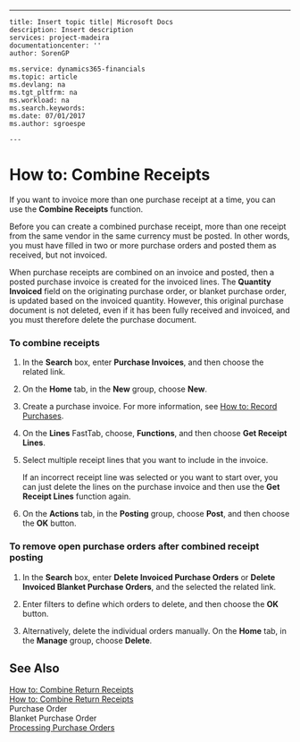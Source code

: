 ---
    title: Insert topic title| Microsoft Docs
    description: Insert description
    services: project-madeira
    documentationcenter: ''
    author: SorenGP

    ms.service: dynamics365-financials
    ms.topic: article
    ms.devlang: na
    ms.tgt_pltfrm: na
    ms.workload: na
    ms.search.keywords:
    ms.date: 07/01/2017
    ms.author: sgroespe

    ---
# How to: Combine Receipts
If you want to invoice more than one purchase receipt at a time, you can use the **Combine Receipts** function.  
  
 Before you can create a combined purchase receipt, more than one receipt from the same vendor in the same currency must be posted. In other words, you must have filled in two or more purchase orders and posted them as received, but not invoiced.  
  
 When purchase receipts are combined on an invoice and posted, then a posted purchase invoice is created for the invoiced lines. The **Quantity Invoiced** field on the originating purchase order, or blanket purchase order, is updated based on the invoiced quantity. However, this original purchase document is not deleted, even if it has been fully received and invoiced, and you must therefore delete the purchase document.  
  
### To combine receipts  
  
1.  In the **Search** box, enter **Purchase Invoices**, and then choose the related link.  
  
2.  On the **Home** tab, in the **New** group, choose **New**.  
  
3.  Create a purchase invoice. For more information, see [How to: Record Purchases](../Finance/how-to-record-purchases.md).  
  
4.  On the **Lines** FastTab, choose, **Functions**, and then choose **Get Receipt Lines**.  
  
5.  Select multiple receipt lines that you want to include in the invoice.  
  
     If an incorrect receipt line was selected or you want to start over, you can just delete the lines on the purchase invoice and then use the **Get Receipt Lines** function again.  
  
6.  On the **Actions** tab, in the **Posting** group, choose **Post**, and then choose the **OK** button.  
  
### To remove open purchase orders after combined receipt posting  
  
1.  In the **Search** box, enter **Delete Invoiced Purchase Orders** or **Delete Invoiced Blanket Purchase Orders**, and the selected the related link.  
  
2.  Enter filters to define which orders to delete, and then choose the **OK** button.  
  
3.  Alternatively, delete the individual orders manually. On the **Home** tab, in the **Manage** group, choose **Delete**.  
  
## See Also  
 [How to: Combine Return Receipts](../Sales/how-to-combine-return-receipts.md)   
 [How to: Combine Return Receipts](../Sales/how-to-combine-return-receipts.md)   
 Purchase Order   
 Blanket Purchase Order   
 [Processing Purchase Orders](../Receiving/processing-purchase-orders.md)